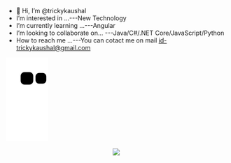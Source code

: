 - 👋 Hi, I’m @trickykaushal
-  I’m interested in ...---New Technology
-  I’m currently learning ...---Angular
-  I’m looking to collaborate on... ---Java/C#/.NET Core/JavaScript/Python
- How to reach me ...---You can cotact me on mail id-trickykaushal@gmail.com



![Snake animation](https://github.com/trickykaushal/trickykaushal/blob/output/github-contribution-grid-snake.svg)



<div id="header" align="center">
  <img src="https://media.giphy.com/media/M9gbBd9nbDrOTu1Mqx/giphy.gif" width="100"/>
</div>


